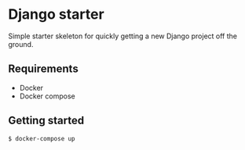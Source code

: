 # Django starter

Simple starter skeleton for quickly getting a new Django project off the ground.

## Requirements

- Docker
- Docker compose

## Getting started

```bash
$ docker-compose up 
```